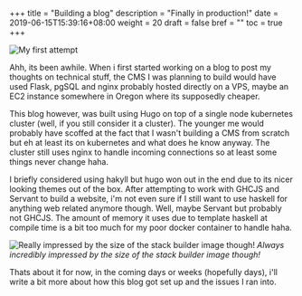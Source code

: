 +++
title = "Building a blog"
description = "Finally in production!"
date = 2019-06-15T15:39:16+08:00
weight = 20
draft = false
bref = ""
toc = true
+++

![My first attempt](/images/old-blog.png "It took awhile but i'm finally here")

Ahh, its been awhile. When i first started working on a blog to post my thoughts on technical stuff,
 the CMS I was planning to build would have used Flask, pgSQL and nginx probably hosted directly on a VPS, maybe an EC2 instance
somewhere in Oregon where its supposedly cheaper. 

This blog however, was built using Hugo on top of a single node kubernetes cluster (well, if you still consider it 
a cluster). The younger me would probably have scoffed at the fact that I wasn't building a CMS from scratch 
but eh at least its on kubernetes and what does he know anyway. The cluster still uses nginx to handle incoming
connections so at least some things never change haha. 

I briefly considered using hakyll but hugo won out in the end due to its nicer looking themes out of the box. After attempting to work
with GHCJS and Servant to build a website, i'm not even sure if I still want to use haskell for anything
web related anymore though. Well, maybe Servant but probably not GHCJS. The amount of memory it uses due to template haskell
at compile time is a bit too much for my poor docker container to handle haha. 

![Really impressed by the size of the stack builder image though!](/images/stack-builder-image.png "What an absolute unit")
*Always incredibly impressed by the size of the stack builder image though!*

Thats about it for now, in the coming days or weeks (hopefully days), i'll write a bit more about how this blog got set up and the issues
I ran into.
